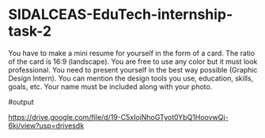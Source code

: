 # SIDALCEAS-EduTech-internship-task-2

You have to make a mini resume for yourself in the form of a
card.
The ratio of the card is 16:9 (landscape).
You are free to use any color but it must look professional.
You need to present yourself in the best way possible (Graphic Design Intern).
You can mention the design tools you use, education, skills, goals, etc.
Your name must be included along with your photo.

#output

https://drive.google.com/file/d/19-C5xIojNhoGTyot0YbQ1HoovwQj-6kj/view?usp=drivesdk
